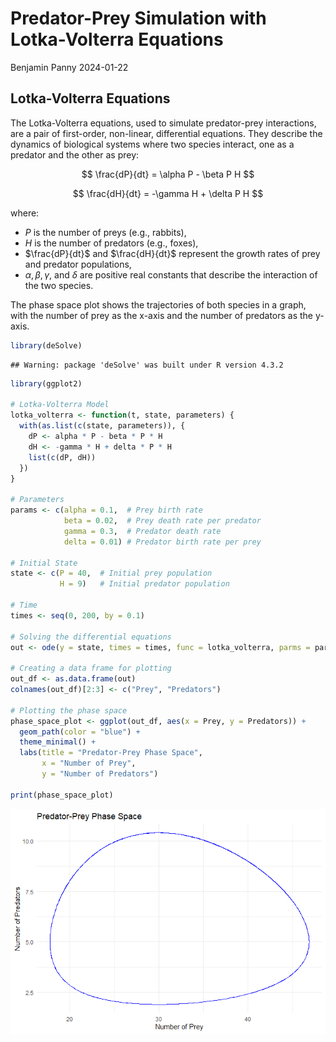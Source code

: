 Predator-Prey Simulation with Lotka-Volterra Equations
================
Benjamin Panny
2024-01-22

## Lotka-Volterra Equations

The Lotka-Volterra equations, used to simulate predator-prey
interactions, are a pair of first-order, non-linear, differential
equations. They describe the dynamics of biological systems where two
species interact, one as a predator and the other as prey:

$$
\frac{dP}{dt} = \alpha P - \beta P H
$$

$$
\frac{dH}{dt} = -\gamma H + \delta P H
$$

where:

- $P$ is the number of preys (e.g., rabbits),
- $H$ is the number of predators (e.g., foxes),
- $\frac{dP}{dt}$ and $\frac{dH}{dt}$ represent the growth rates of prey
  and predator populations,
- $\alpha, \beta, \gamma,$ and $\delta$ are positive real constants that
  describe the interaction of the two species.

The phase space plot shows the trajectories of both species in a graph,
with the number of prey as the x-axis and the number of predators as the
y-axis.

``` r
library(deSolve)
```

    ## Warning: package 'deSolve' was built under R version 4.3.2

``` r
library(ggplot2)

# Lotka-Volterra Model
lotka_volterra <- function(t, state, parameters) {
  with(as.list(c(state, parameters)), {
    dP <- alpha * P - beta * P * H
    dH <- -gamma * H + delta * P * H
    list(c(dP, dH))
  })
}

# Parameters
params <- c(alpha = 0.1,  # Prey birth rate
            beta = 0.02,  # Prey death rate per predator
            gamma = 0.3,  # Predator death rate
            delta = 0.01) # Predator birth rate per prey

# Initial State
state <- c(P = 40,  # Initial prey population
           H = 9)   # Initial predator population

# Time
times <- seq(0, 200, by = 0.1)

# Solving the differential equations
out <- ode(y = state, times = times, func = lotka_volterra, parms = params)

# Creating a data frame for plotting
out_df <- as.data.frame(out)
colnames(out_df)[2:3] <- c("Prey", "Predators")

# Plotting the phase space
phase_space_plot <- ggplot(out_df, aes(x = Prey, y = Predators)) +
  geom_path(color = "blue") +
  theme_minimal() +
  labs(title = "Predator-Prey Phase Space",
       x = "Number of Prey",
       y = "Number of Predators")

print(phase_space_plot)
```

![](lotka_volterra_files/figure-gfm/unnamed-chunk-1-1.png)<!-- -->
